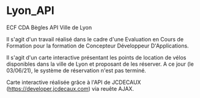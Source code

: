 # Lyon_API
ECF CDA Bègles API Ville de Lyon

Il s'agit d'un travail réalisé dans le cadre d'une Evaluation en Cours de Formation pour la formation de Concepteur Développeur D'Applications.

Il s'agit d'un carte interactive présentant les points de location de vélos disponibles dans la ville de Lyon et proposant de les réserver. A ce jour (le 03/06/21), le système de réservation n'est pas terminé.

Carte interactive réalisée grâce à l'API de JCDECAUX (https://developer.jcdecaux.com) via reuête AJAX.


